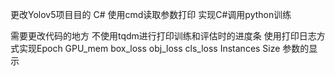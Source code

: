 更改Yolov5项目目的
C# 使用cmd读取参数打印
实现C#调用python训练

需要更改代码的地方
不使用tqdm进行打印训练和评估时的进度条
使用打印日志方式实现Epoch    GPU_mem   box_loss   obj_loss   cls_loss  Instances       Size 参数的显示

